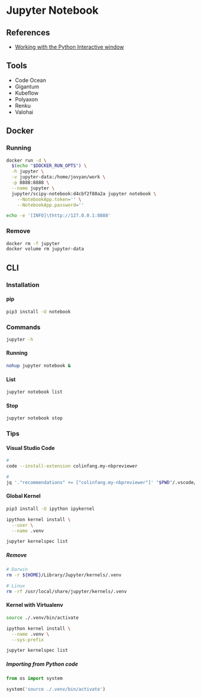 # Jupyter Notebook

## References

- [Working with the Python Interactive window](https://code.visualstudio.com/docs/python/jupyter-support-py)

## Tools

- Code Ocean
- Gigantum
- Kubeflow
- Polyaxon
- Renku
- Valohai

<!-- https://github.com/SwissDataScienceCenter/r10e-ds-py/blob/master/notebooks/02-Tools.ipynb -->

## Docker

### Running

```sh
docker run -d \
  $(echo "$DOCKER_RUN_OPTS") \
  -h jupyter \
  -v jupyter-data:/home/jovyan/work \
  -p 8888:8888 \
  --name jupyter \
  jupyter/scipy-notebook:d4cbf2f80a2a jupyter notebook \
    --NotebookApp.token='' \
    --NotebookApp.password=''
```

```sh
echo -e '[INFO]\thttp://127.0.0.1:8888'
```

### Remove

```sh
docker rm -f jupyter
docker volume rm jupyter-data
```

## CLI

### Installation

#### pip

```sh
pip3 install -U notebook
```

### Commands

```sh
jupyter -h
```

#### Running

```sh
nohup jupyter notebook &
```

#### List

```sh
jupyter notebook list
```

#### Stop

```sh
jupyter notebook stop
```

### Tips

#### Visual Studio Code

```sh
#
code --install-extension colinfang.my-nbpreviewer

#
jq '."recommendations" += ["colinfang.my-nbpreviewer"]' "$PWD"/.vscode/extensions.json | sponge "$PWD"/.vscode/extensions.json
```

#### Global Kernel

```sh
pip3 install -U ipython ipykernel
```

```sh
ipython kernel install \
  --user \
  --name .venv
```

```sh
jupyter kernelspec list
```

##### Remove

```sh
# Darwin
rm -r ${HOME}/Library/Jupyter/kernels/.venv

# Linux
rm -rf /usr/local/share/jupyter/kernels/.venv
```

#### Kernel with Virtualenv

```sh
source ./.venv/bin/activate
```

```sh
ipython kernel install \
  --name .venv \
  --sys-prefix
```

```sh
jupyter kernelspec list
```

##### Importing from Python code

```py
from os import system

system('source ./.venv/bin/activate')
```

